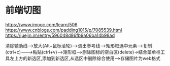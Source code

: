 # 前端切图

https://www.imooc.com/learn/506
https://www.cnblogs.com/padding1015/p/7085539.html
https://juejin.im/entry/596048d86fb9a06ba14b98ad

清除辅助线-->放大(Alt+鼠标滚轮)-->调出参考线-->矩形框选中元素-->复制(ctrl+c)--->粘贴(ctrl+v)-->矩形框-->删除图标的空白区(delete)->结合菜单栏工具左上方的新选区,添加到新选区,从选区中删除综合使用-->存储图片为web格式



